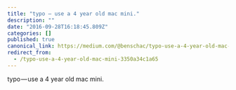 ```yaml
---
title: "typo — use a 4 year old mac mini."
description: ""
date: "2016-09-28T16:18:45.809Z"
categories: []
published: true
canonical_link: https://medium.com/@benschac/typo-use-a-4-year-old-mac-mini-3350a34c1a65
redirect_from:
  - /typo-use-a-4-year-old-mac-mini-3350a34c1a65
---
```


typo — use a 4 year old mac mini.
